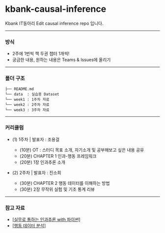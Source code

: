 # kbank-causal-inference

Kbank IT동아리 Edit causal inference repo 입니다.

---

### 방식
- 2주에 1번씩 책 두권 챕터 1개씩!
- 궁금한 내용, 원하는 내용은 Teams & Issues에 올리기
  
---

### 폴더 구조

```
├── README.md
└── data  : 실습용 Dataset
└── week1 : 1주차 자료
└── week2 : 2주차 자료
└── week3 : 3주차 자료
```

---

### 커리큘럼
- (1) 1주차 | 발표자 : 조용걸
  - (10분) OT : 스터디 목표 소개, 자기소개 및 공부해보고 싶은 내용 공유
  - (20분) CHAPTER 1 인과-행동 프레임워크
  - (20분) 1장 인과추론 소개

- (2) 2주차 | 발표자 : 진소희
  - (30분) CHAPTER 2 행동 데이터를 이해하는 방법
  - (30분) 2장 무작위 실험 및 기초 통계 리뷰
    
---

### 참고 자료
- [[실무로 통하는 인과추론 with 파이썬]](https://product.kyobobook.co.kr/detail/S000212577153)
- [[행동 데이터 분석]](https://product.kyobobook.co.kr/detail/S000202252027)
